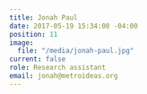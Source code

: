 ```yaml
---
title: Jonah Paul
date: 2017-05-19 15:34:00 -04:00
position: 11
image:
  file: "/media/jonah-paul.jpg"
current: false
role: Research assistant
email: jonah@metroideas.org
---
```


